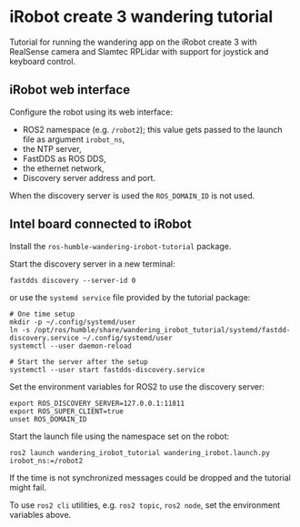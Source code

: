 # iRobot create 3 wandering tutorial

Tutorial for running the wandering app on the iRobot create 3 with
RealSense camera and Slamtec RPLidar with support for joystick and
keyboard control.

## iRobot web interface

Configure the robot using its web interface:

- ROS2 namespace (e.g. `/robot2`); this value gets passed to the launch file as argument `irobot_ns`,
- the NTP server,
- FastDDS as ROS DDS,
- the ethernet network,
- Discovery server address and port.

When the discovery server is used the `ROS_DOMAIN_ID` is not used.

## Intel board connected to iRobot

Install the `ros-humble-wandering-irobot-tutorial` package.

Start the discovery server in a new terminal:

```
fastdds discovery --server-id 0
```

or use the `systemd service` file provided by the tutorial package:

```
# One time setup
mkdir -p ~/.config/systemd/user
ln -s /opt/ros/humble/share/wandering_irobot_tutorial/systemd/fastdd-discovery.service ~/.config/systemd/user
systemctl --user daemon-reload

# Start the server after the setup
systemctl --user start fastdds-discovery.service
```

Set the environment variables for ROS2 to use the discovery server:

```
export ROS_DISCOVERY_SERVER=127.0.0.1:11811
export ROS_SUPER_CLIENT=true
unset ROS_DOMAIN_ID
```

Start the launch file using the namespace set on the robot:

```
ros2 launch wandering_irobot_tutorial wandering_irobot.launch.py irobot_ns:=/robot2
```

If the time is not synchronized messages could be dropped and the tutorial might fail.

To use `ros2 cli` utilities, e.g. `ros2 topic`, `ros2 node`, set the
environment variables above.
